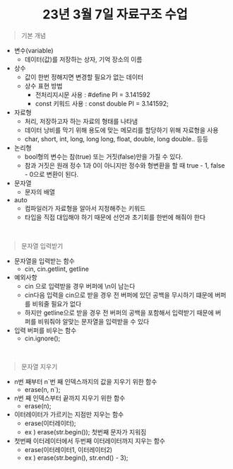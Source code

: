 # <center> **23년 3월 7일 자료구조 수업** </center>

> 기본 개념
 - 변수(variable)
   - 데이터(값)를 저장하는 상자, 기억 장소의 이름
 - 상수
   - 값이 한번 정해지면 변경할 필요가 없는 데이터
   - 상수 표현 방법
     - 전처리지시문 사용 : #define PI = 3.141592
     - const 키워드 사용 : const double PI = 3.141592;
 - 자료형
   - 처리, 저장하고자 하는 자료의 형태를 나타냄
   - 데이터 낭비를 막기 위해 용도에 맞는 메모리를 할당하기 위해 자료형을 사용
   - char, short, int, long, long long, float, double, long double.. 등등
 - 논리형
   - bool형의 변수는 참(true) 또는 거짓(false)만을 가질 수 있다.
   - 참과 거짓은 원래 정수 1과 0이 아니지만 정수와 형변환을 할 때 true - 1, false - 0으로 변환이 된다.
 - 문자열
   - 문자의 배열
 - auto
   - 컴파일러가 자료형을 알아서 지정해주는 키워드
   - 타입을 직접 대입해야 하기 때문에 선언과 초기회를 한번에 해줘야 한다 

<br/>

> 문자열 입력받기
 - 문자열을 입력받는 함수
   - cin, cin.getlint, getline
 - 예외사항
   - cin 으로 입력받을 경우 버퍼에 \n이 남는다
   - cin다음 입력을 cin으로 받을 경우 전 버퍼에 있던 공백을 무시하기 떄문에 버퍼를 비워줄 필요가 없다
   - 하지만 getline으로 받을 경우 전 버퍼의 공백을 포함해서 입력받기 때문에 버퍼를 비워줘야 알맞는 문자열을 입력받을 수 있다
 - 입력 버퍼를 비우는 함수
   - cin.ignore();

<br/>

> 문자열 지우기
 - n번 째부터 n`번 째 인덱스까지의 값을 지우기 위한 함수
   - erase(n, n`);
 - n번 째 인덱스부터 끝까지 지우기 위한 함수
   - erase(n);
 - 이터레이터가 가르키는 지점만 지우는 함수
   - erase(이터레이터);
   - ex ) erase(str.begin()); 첫번째 문자가 지워짐
 - 첫번째 이터레이터에서 두번째 이터레이터까지 지우는 함수
   - erase(이터레이터1, 이터레이터2)
   - ex ) erase(str.begin(), str.end() - 3); 